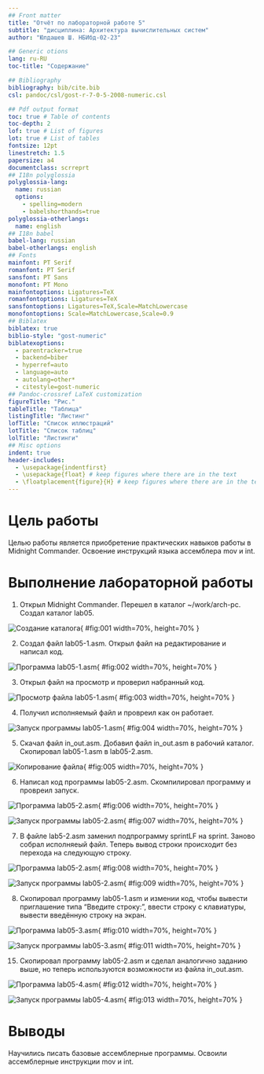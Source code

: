 ```yaml
---
## Front matter
title: "Отчёт по лабораторной работе 5"
subtitle: "дисциплина: Архитектура вычислительных систем"
author: "Юлдашев Ш. НБИбд-02-23"

## Generic otions
lang: ru-RU
toc-title: "Содержание"

## Bibliography
bibliography: bib/cite.bib
csl: pandoc/csl/gost-r-7-0-5-2008-numeric.csl

## Pdf output format
toc: true # Table of contents
toc-depth: 2
lof: true # List of figures
lot: true # List of tables
fontsize: 12pt
linestretch: 1.5
papersize: a4
documentclass: scrreprt
## I18n polyglossia
polyglossia-lang:
  name: russian
  options:
	- spelling=modern
	- babelshorthands=true
polyglossia-otherlangs:
  name: english
## I18n babel
babel-lang: russian
babel-otherlangs: english
## Fonts
mainfont: PT Serif
romanfont: PT Serif
sansfont: PT Sans
monofont: PT Mono
mainfontoptions: Ligatures=TeX
romanfontoptions: Ligatures=TeX
sansfontoptions: Ligatures=TeX,Scale=MatchLowercase
monofontoptions: Scale=MatchLowercase,Scale=0.9
## Biblatex
biblatex: true
biblio-style: "gost-numeric"
biblatexoptions:
  - parentracker=true
  - backend=biber
  - hyperref=auto
  - language=auto
  - autolang=other*
  - citestyle=gost-numeric
## Pandoc-crossref LaTeX customization
figureTitle: "Рис."
tableTitle: "Таблица"
listingTitle: "Листинг"
lofTitle: "Список иллюстраций"
lotTitle: "Список таблиц"
lolTitle: "Листинги"
## Misc options
indent: true
header-includes:
  - \usepackage{indentfirst}
  - \usepackage{float} # keep figures where there are in the text
  - \floatplacement{figure}{H} # keep figures where there are in the text
---
```


# Цель работы

Целью работы является приобретение практических навыков работы в Midnight Commander. 
Освоение инструкций языка ассемблера mov и int.

# Выполнение лабораторной работы

1. Открыл Midnight Commander. Перешел в каталог ~/work/arch-pc. Создал каталог lab05.

![Создание каталога](image/01.png){ #fig:001 width=70%, height=70% }

2. Создал файл lab05-1.asm. Открыл файл на редактирование и написал код.

![Программа lab05-1.asm](image/02.png){ #fig:002 width=70%, height=70% }

3. Открыл файл на просмотр и проверил набранный код.

![Просмотр файла lab05-1.asm](image/03.png){ #fig:003 width=70%, height=70% }

4. Получил исполняемый файл и провреил как он работает.

![Запуск программы lab05-1.asm](image/04.png){ #fig:004 width=70%, height=70% }

5. Скачал файл in_out.asm. Добавил файл in_out.asm в рабочий каталог. Скопировал lab05-1.asm в lab05-2.asm.

![Копирование файла](image/05.png){ #fig:005 width=70%, height=70% }

6. Написал код программы lab05-2.asm. Скомпилировал программу и провреил запуск.

![Программа lab05-2.asm](image/06.png){ #fig:006 width=70%, height=70% }

![Запуск программы lab05-2.asm](image/07.png){ #fig:007 width=70%, height=70% }

7. В файле lab5-2.asm заменил подпрограмму sprintLF на sprint. Заново собрал исполняеый файл. 
Теперь вывод строки происходит без перехода на следующую строку.

![Программа lab05-2.asm](image/08.png){ #fig:008 width=70%, height=70% }

![Запуск программы lab05-2.asm](image/09.png){ #fig:009 width=70%, height=70% }

8. Скопировал программу lab05-1.asm и измении код, чтобы 
вывести приглашение типа “Введите строку:”, 
ввести строку с клавиатуры, 
вывести введённую строку на экран.

![Программа lab05-3.asm](image/10.png){ #fig:010 width=70%, height=70% }

![Запуск программы lab05-3.asm](image/11.png){ #fig:011 width=70%, height=70% }

15. Скопировал программу lab05-2.asm и сделал аналогично заданию выше, но теперь используются возможности из файла in_out.asm.

![Программа lab05-4.asm](image/12.png){ #fig:012 width=70%, height=70% }

![Запуск программы lab05-4.asm](image/13.png){ #fig:013 width=70%, height=70% }

# Выводы

Научились писать базовые ассемблерные программы. Освоили ассемблерные инструкции mov и int.